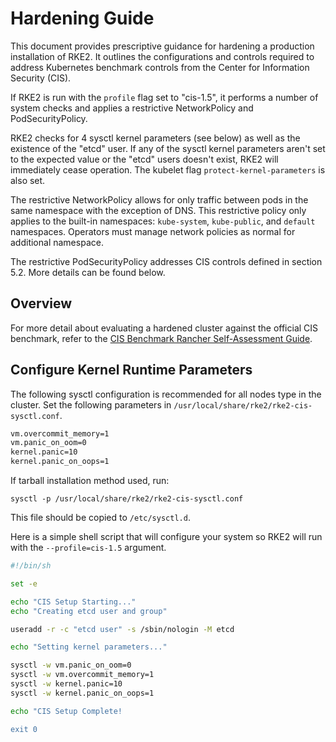 # Hardening Guide

This document provides prescriptive guidance for hardening a production installation of RKE2. It outlines the configurations and controls required to address Kubernetes benchmark controls from the Center for Information Security (CIS).

If RKE2 is run with the `profile` flag set to "cis-1.5", it performs a number of system checks and applies a restrictive NetworkPolicy and PodSecurityPolicy. 

RKE2 checks for 4 sysctl kernel parameters (see below) as well as the existence of the "etcd" user. If any of the sysctl kernel parameters aren't set to the expected value or the "etcd" users doesn't exist, RKE2 will immediately cease operation. The kubelet flag `protect-kernel-parameters` is also set.

The restrictive NetworkPolicy allows for only traffic between pods in the same namespace with the exception of DNS. This restrictive policy only applies to the built-in namespaces: `kube-system`, `kube-public`, and `default` namespaces. Operators must manage network policies as normal for additional namespace.

The restrictive PodSecurityPolicy addresses CIS controls defined in section 5.2. More details can be found below.

## Overview

For more detail about evaluating a hardened cluster against the official CIS benchmark, refer to the [CIS Benchmark Rancher Self-Assessment Guide](cis_self_assessment.md).

## Configure Kernel Runtime Parameters

The following sysctl configuration is recommended for all nodes type in the cluster. Set the following parameters in `/usr/local/share/rke2/rke2-cis-sysctl.conf`.

```sh
vm.overcommit_memory=1
vm.panic_on_oom=0
kernel.panic=10
kernel.panic_on_oops=1
```

If tarball installation method used, run:

`sysctl -p /usr/local/share/rke2/rke2-cis-sysctl.conf`

This file should be copied to `/etc/sysctl.d`.

Here is a simple shell script that will configure your system so RKE2 will run with the `--profile=cis-1.5` argument.

```bash
#!/bin/sh

set -e

echo "CIS Setup Starting..."
echo "Creating etcd user and group"

useradd -r -c "etcd user" -s /sbin/nologin -M etcd

echo "Setting kernel parameters..."

sysctl -w vm.panic_on_oom=0
sysctl -w vm.overcommit_memory=1
sysctl -w kernel.panic=10
sysctl -w kernel.panic_on_oops=1

echo "CIS Setup Complete!

exit 0
```
